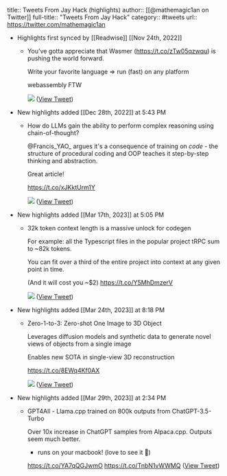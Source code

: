 title:: Tweets From Jay Hack (highlights)
author:: [[@mathemagic1an on Twitter]]
full-title:: "Tweets From Jay Hack"
category:: #tweets
url:: https://twitter.com/mathemagic1an

- Highlights first synced by [[Readwise]] [[Nov 24th, 2022]]
	- You've gotta appreciate that Wasmer (https://t.co/zTw05qzwqu) is pushing the world forward.
	  
	  Write your favorite language => run (fast) on any platform
	  
	  webassembly FTW 
	  
	  ![](https://pbs.twimg.com/media/FiRSaSbXEA8GBwj.jpg) ([View Tweet](https://twitter.com/mathemagic1an/status/1595490931507138583))
- New highlights added [[Dec 28th, 2022]] at 5:43 PM
	- How do LLMs gain the ability to perform complex reasoning using chain-of-thought?
	  
	  @Francis_YAO_ argues it's a consequence of training on *code* - the structure of procedural coding and OOP teaches it step-by-step thinking and abstraction.
	  
	  Great article!
	  
	  https://t.co/xJKktUrm1Y 
	  
	  ![](https://pbs.twimg.com/media/Fk_ibz1XwAAFgRp.jpg) ([View Tweet](https://twitter.com/mathemagic1an/status/1607752920514138112))
- New highlights added [[Mar 17th, 2023]] at 5:05 PM
	- 32k token context length is a massive unlock for codegen
	  
	  For example: all the Typescript files in the popular project tRPC sum to ~82k tokens.
	  
	  You can fit over a third of the entire project into context at any given point in time.
	  
	  (And it will cost you ~$2) https://t.co/Y5MhDmzerV 
	  
	  ![](https://pbs.twimg.com/media/FrR_mHnaIAABH1V.png) ([View Tweet](https://twitter.com/mathemagic1an/status/1636073153977016320))
- New highlights added [[Mar 24th, 2023]] at 8:18 PM
	- Zero-1-to-3: Zero-shot One Image to 3D Object
	  
	  Leverages diffusion models and synthetic data to generate novel views of objects from a single image
	  
	  Enables new SOTA in single-view 3D reconstruction
	  
	  https://t.co/8EWq4Kf0AX 
	  
	  ![](https://pbs.twimg.com/media/FruMHcgaMAAQBVz.jpg) ([View Tweet](https://twitter.com/mathemagic1an/status/1638057591187324930))
- New highlights added [[Mar 29th, 2023]] at 2:34 PM
	- GPT4All - Llama.cpp trained on 800k outputs from ChatGPT-3.5-Turbo
	  
	  Over 10x increase in ChatGPT samples from Alpaca.cpp. Outputs seem much better.
	  
	  + runs on your macbook! (love to see it 👏)
	  
	  https://t.co/YA7qQGJwmO https://t.co/TnbN1vWWMQ ([View Tweet](https://twitter.com/mathemagic1an/status/1640864659631755264))
